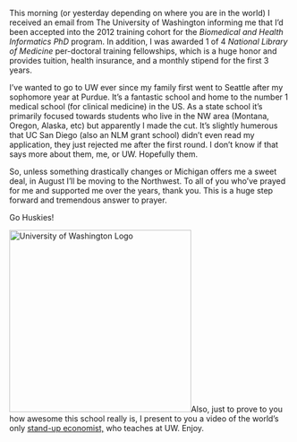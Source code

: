 This morning (or yesterday depending on where you are in the world) I received an email from The University of Washington informing me that I&#8217;d been accepted into the 2012 training cohort for the _Biomedical and Health Informatics PhD_ program. In addition, I was awarded 1 of 4 _National Library of Medicine_ per-doctoral training fellowships, which is a huge honor and provides tuition, health insurance, and a monthly stipend for the first 3 years.

I&#8217;ve wanted to go to UW ever since my family first went to Seattle after my sophomore year at Purdue. It&#8217;s a fantastic school and home to the number 1 medical school (for clinical medicine) in the US. As a state school it&#8217;s primarily focused towards students who live in the NW area (Montana, Oregon, Alaska, etc) but apparently I made the cut. It&#8217;s slightly humerous that UC San Diego (also an NLM grant school) didn&#8217;t even read my application, they just rejected me after the first round. I don&#8217;t know if that says more about them, me, or UW. Hopefully them.

So, unless something drastically changes or Michigan offers me a sweet deal, in August I&#8217;ll be moving to the Northwest. To all of you who&#8217;ve prayed for me and supported me over the years, thank you. This is a huge step forward and tremendous answer to prayer.

Go Huskies!

[<img class="aligncenter" title="UW Logo" src="http://upload.wikimedia.org/wikipedia/en/9/93/University_of_Washington_Seal.png" alt="University of Washington Logo" width="325" height="325" />][1]Also, just to prove to you how awesome this school really is, I present to you a video of the world&#8217;s only <a title="Stand-up Economist" href="http://www.standupeconomist.com/" target="_blank">stand-up economist,</a> who teaches at UW. Enjoy.

[1]: http://washington.edu